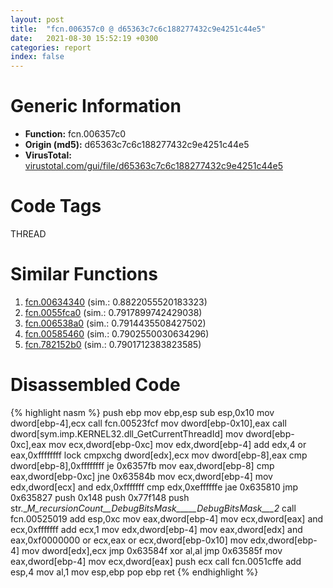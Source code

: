 ```yaml
---
layout: post
title:  "fcn.006357c0 @ d65363c7c6c188277432c9e4251c44e5"
date:   2021-08-30 15:52:19 +0300
categories: report
index: false
---
```


# Generic Information
- **Function:** fcn.006357c0
- **Origin (md5):** d65363c7c6c188277432c9e4251c44e5
- **VirusTotal:** [virustotal.com/gui/file/d65363c7c6c188277432c9e4251c44e5][virustotal_ref]

# Code Tags
<span class="tag" id="THREAD">THREAD</span>


# Similar Functions

1. [fcn.00634340][similar_1_ref] (sim.: 0.8822055520183323)
2. [fcn.0055fca0][similar_2_ref] (sim.: 0.7917899742429038)
3. [fcn.006538a0][similar_3_ref] (sim.: 0.7914435508427502)
4. [fcn.00585460][similar_4_ref] (sim.: 0.7902550030634296)
5. [fcn.782152b0][similar_5_ref] (sim.: 0.7901712383823585)


# Disassembled Code

{% highlight nasm %}
push ebp
mov ebp,esp
sub esp,0x10
mov dword[ebp-4],ecx
call fcn.00523fcf
mov dword[ebp-0x10],eax
call dword[sym.imp.KERNEL32.dll_GetCurrentThreadId]
mov dword[ebp-0xc],eax
mov ecx,dword[ebp-0xc]
mov edx,dword[ebp-4]
add edx,4
or eax,0xffffffff
lock cmpxchg dword[edx],ecx
mov dword[ebp-8],eax
cmp dword[ebp-8],0xffffffff
je 0x6357fb
mov eax,dword[ebp-8]
cmp eax,dword[ebp-0xc]
jne 0x63584b
mov ecx,dword[ebp-4]
mov edx,dword[ecx]
and edx,0xfffffff
cmp edx,0xeffffffe
jae 0x635810
jmp 0x635827
push 0x148
push 0x77f148
push str.__M_recursionCount__DebugBitsMask_____DebugBitsMask___2_
call fcn.00525019
add esp,0xc
mov eax,dword[ebp-4]
mov ecx,dword[eax]
and ecx,0xfffffff
add ecx,1
mov edx,dword[ebp-4]
mov eax,dword[edx]
and eax,0xf0000000
or ecx,eax
or ecx,dword[ebp-0x10]
mov edx,dword[ebp-4]
mov dword[edx],ecx
jmp 0x63584f
xor al,al
jmp 0x63585f
mov eax,dword[ebp-4]
mov ecx,dword[eax]
push ecx
call fcn.0051cffe
add esp,4
mov al,1
mov esp,ebp
pop ebp
ret 
{% endhighlight %}


[similar_1_ref]: /report/fcn.00634340@d65363c7c6c188277432c9e4251c44e5
[similar_2_ref]: /report/fcn.0055fca0@2db66bac8e26cd758cb6fa211bf2d229
[similar_3_ref]: /report/fcn.006538a0@d65363c7c6c188277432c9e4251c44e5
[similar_4_ref]: /report/fcn.00585460@d65363c7c6c188277432c9e4251c44e5
[similar_5_ref]: /report/fcn.782152b0@ebea46c6b17785efc2ebcb24ad99656c
[virustotal_ref]: https://www.virustotal.com/gui/file/d65363c7c6c188277432c9e4251c44e5